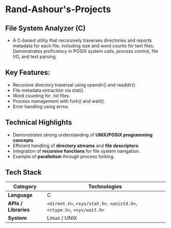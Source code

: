 # Rand-Ashour's-Projects

## File System Analyzer (C)
- A C-based utility that recursively traverses directories and reports metadata for each file, including size and word counts for text files. Demonstrates proficiency in POSIX system calls, process control, file I/O, and text parsing.

## Key Features:
- Recursive directory traversal using opendir() and readdir().
- File metadata extraction via stat().
- Word counting for .txt files.
- Process management with fork() and wait().
- Error handling using errno.

## Technical Highlights
- Demonstrates strong understanding of **UNIX/POSIX programming concepts**.
- Efficient handling of **directory streams** and **file descriptors**.
- Integration of **recursive functions** for file system navigation.
- Example of **parallelism** through process forking.

## Tech Stack
| Category | Technologies |
|-----------|---------------|
| **Language** | C |
| **APIs / Libraries** | `<dirent.h>`, `<sys/stat.h>`, `<unistd.h>`, `<ctype.h>`, `<sys/wait.h>` |
| **System** | Linux / UNIX |

